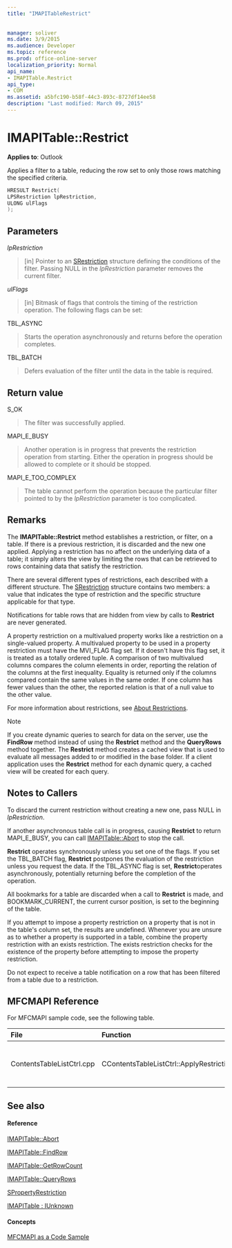 ```yaml
---
title: "IMAPITableRestrict"
 
 
manager: soliver
ms.date: 3/9/2015
ms.audience: Developer
ms.topic: reference
ms.prod: office-online-server
localization_priority: Normal
api_name:
- IMAPITable.Restrict
api_type:
- COM
ms.assetid: a5bfc190-b58f-44c3-893c-8727df14ee58
description: "Last modified: March 09, 2015"
---
```


# IMAPITable::Restrict

  
  
**Applies to**: Outlook 
  
Applies a filter to a table, reducing the row set to only those rows matching the specified criteria.
  
```cpp
HRESULT Restrict(
LPSRestriction lpRestriction,
ULONG ulFlags
);
```

## Parameters

 _lpRestriction_
  
> [in] Pointer to an [SRestriction](srestriction.md) structure defining the conditions of the filter. Passing NULL in the  _lpRestriction_ parameter removes the current filter. 
    
 _ulFlags_
  
> [in] Bitmask of flags that controls the timing of the restriction operation. The following flags can be set:
    
TBL_ASYNC 
  
> Starts the operation asynchronously and returns before the operation completes.
    
TBL_BATCH 
  
> Defers evaluation of the filter until the data in the table is required.
    
## Return value

S_OK 
  
> The filter was successfully applied.
    
MAPI_E_BUSY 
  
> Another operation is in progress that prevents the restriction operation from starting. Either the operation in progress should be allowed to complete or it should be stopped.
    
MAPI_E_TOO_COMPLEX 
  
> The table cannot perform the operation because the particular filter pointed to by the  _lpRestriction_ parameter is too complicated. 
    
## Remarks

The **IMAPITable::Restrict** method establishes a restriction, or filter, on a table. If there is a previous restriction, it is discarded and the new one applied. Applying a restriction has no affect on the underlying data of a table; it simply alters the view by limiting the rows that can be retrieved to rows containing data that satisfy the restriction. 
  
There are several different types of restrictions, each described with a different structure. The [SRestriction](srestriction.md) structure contains two members: a value that indicates the type of restriction and the specific structure applicable for that type. 
  
Notifications for table rows that are hidden from view by calls to **Restrict** are never generated. 
  
A property restriction on a multivalued property works like a restriction on a single-valued property. A multivalued property to be used in a property restriction must have the MVI_FLAG flag set. If it doesn't have this flag set, it is treated as a totally ordered tuple. A comparison of two multivalued columns compares the column elements in order, reporting the relation of the columns at the first inequality. Equality is returned only if the columns compared contain the same values in the same order. If one column has fewer values than the other, the reported relation is that of a null value to the other value.
  
For more information about restrictions, see [About Restrictions](about-restrictions.md).
  
> [!NOTE]
> If you create dynamic queries to search for data on the server, use the **FindRow** method instead of using the **Restrict** method and the **QueryRows** method together. The **Restrict** method creates a cached view that is used to evaluate all messages added to or modified in the base folder. If a client application uses the **Restrict** method for each dynamic query, a cached view will be created for each query. 
  
## Notes to Callers

To discard the current restriction without creating a new one, pass NULL in  _lpRestriction_.
  
If another asynchronous table call is in progress, causing **Restrict** to return MAPI_E_BUSY, you can call [IMAPITable::Abort](imapitable-abort.md) to stop the call. 
  
 **Restrict** operates synchronously unless you set one of the flags. If you set the TBL_BATCH flag, **Restrict** postpones the evaluation of the restriction unless you request the data. If the TBL_ASYNC flag is set, **Restrict**operates asynchronously, potentially returning before the completion of the operation.
  
All bookmarks for a table are discarded when a call to **Restrict** is made, and BOOKMARK_CURRENT, the current cursor position, is set to the beginning of the table. 
  
If you attempt to impose a property restriction on a property that is not in the table's column set, the results are undefined. Whenever you are unsure as to whether a property is supported in a table, combine the property restriction with an exists restriction. The exists restriction checks for the existence of the property before attempting to impose the property restriction. 
  
Do not expect to receive a table notification on a row that has been filtered from a table due to a restriction.
  
## MFCMAPI Reference

For MFCMAPI sample code, see the following table.
  
|**File**|**Function**|**Comment**|
|:-----|:-----|:-----|
|ContentsTableListCtrl.cpp  <br/> |CContentsTableListCtrl::ApplyRestriction  <br/> |MFCMAPI uses the **IMAPITable::Restrict** method to set a restriction on a table.  <br/> |
   
## See also

#### Reference

[IMAPITable::Abort](imapitable-abort.md)
  
[IMAPITable::FindRow](imapitable-findrow.md)
  
[IMAPITable::GetRowCount](imapitable-getrowcount.md)
  
[IMAPITable::QueryRows](imapitable-queryrows.md)
  
[SPropertyRestriction](spropertyrestriction.md)
  
[IMAPITable : IUnknown](imapitableiunknown.md)
#### Concepts

[MFCMAPI as a Code Sample](mfcmapi-as-a-code-sample.md)

